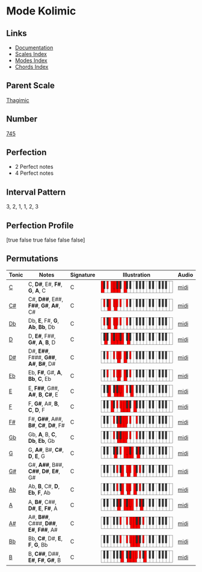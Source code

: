 # Mode Kolimic

## Links

- [Documentation](index.md)
- [Scales Index](Scales.md)
- [Modes Index](Modes.md)
- [Chords Index](Chords.md)

## Parent Scale

[Thagimic](ScaleThagimic.md)

## Number

[745](https://ianring.com/musictheory/scales/745)

## Perfection

- 2 Perfect notes
- 4 Perfect notes

## Interval Pattern

3, 2, 1, 1, 2, 3

## Perfection Profile

[true false true false false false]

## Permutations

| Tonic | Notes | Signature | Illustration | Audio |
|-------|-------|-----------|--------------|-------|
| [C](ModeCNaturalKolimic.md) | C, **D#**, E#, **F#**, **G**, **A**, C | C | ![CNaturalKolimic](ModeCNaturalKolimic.png) | [midi](https://github.com/edipermadi/music/blob/main/docs/ModeCNaturalKolimic.mid?raw=true) |
| [C#](ModeCSharpKolimic.md) | C#, **D##**, E##, **F##**, **G#**, **A#**, C# | C | ![CSharpKolimic](ModeCSharpKolimic.png) | [midi](https://github.com/edipermadi/music/blob/main/docs/ModeCSharpKolimic.mid?raw=true) |
| [Db](ModeDFlatKolimic.md) | Db, **E**, F#, **G**, **Ab**, **Bb**, Db | C | ![DFlatKolimic](ModeDFlatKolimic.png) | [midi](https://github.com/edipermadi/music/blob/main/docs/ModeDFlatKolimic.mid?raw=true) |
| [D](ModeDNaturalKolimic.md) | D, **E#**, F##, **G#**, **A**, **B**, D | C | ![DNaturalKolimic](ModeDNaturalKolimic.png) | [midi](https://github.com/edipermadi/music/blob/main/docs/ModeDNaturalKolimic.mid?raw=true) |
| [D#](ModeDSharpKolimic.md) | D#, **E##**, F###, **G##**, **A#**, **B#**, D# | C | ![DSharpKolimic](ModeDSharpKolimic.png) | [midi](https://github.com/edipermadi/music/blob/main/docs/ModeDSharpKolimic.mid?raw=true) |
| [Eb](ModeEFlatKolimic.md) | Eb, **F#**, G#, **A**, **Bb**, **C**, Eb | C | ![EFlatKolimic](ModeEFlatKolimic.png) | [midi](https://github.com/edipermadi/music/blob/main/docs/ModeEFlatKolimic.mid?raw=true) |
| [E](ModeENaturalKolimic.md) | E, **F##**, G##, **A#**, **B**, **C#**, E | C | ![ENaturalKolimic](ModeENaturalKolimic.png) | [midi](https://github.com/edipermadi/music/blob/main/docs/ModeENaturalKolimic.mid?raw=true) |
| [F](ModeFNaturalKolimic.md) | F, **G#**, A#, **B**, **C**, **D**, F | C | ![FNaturalKolimic](ModeFNaturalKolimic.png) | [midi](https://github.com/edipermadi/music/blob/main/docs/ModeFNaturalKolimic.mid?raw=true) |
| [F#](ModeFSharpKolimic.md) | F#, **G##**, A##, **B#**, **C#**, **D#**, F# | C | ![FSharpKolimic](ModeFSharpKolimic.png) | [midi](https://github.com/edipermadi/music/blob/main/docs/ModeFSharpKolimic.mid?raw=true) |
| [Gb](ModeGFlatKolimic.md) | Gb, **A**, B, **C**, **Db**, **Eb**, Gb | C | ![GFlatKolimic](ModeGFlatKolimic.png) | [midi](https://github.com/edipermadi/music/blob/main/docs/ModeGFlatKolimic.mid?raw=true) |
| [G](ModeGNaturalKolimic.md) | G, **A#**, B#, **C#**, **D**, **E**, G | C | ![GNaturalKolimic](ModeGNaturalKolimic.png) | [midi](https://github.com/edipermadi/music/blob/main/docs/ModeGNaturalKolimic.mid?raw=true) |
| [G#](ModeGSharpKolimic.md) | G#, **A##**, B##, **C##**, **D#**, **E#**, G# | C | ![GSharpKolimic](ModeGSharpKolimic.png) | [midi](https://github.com/edipermadi/music/blob/main/docs/ModeGSharpKolimic.mid?raw=true) |
| [Ab](ModeAFlatKolimic.md) | Ab, **B**, C#, **D**, **Eb**, **F**, Ab | C | ![AFlatKolimic](ModeAFlatKolimic.png) | [midi](https://github.com/edipermadi/music/blob/main/docs/ModeAFlatKolimic.mid?raw=true) |
| [A](ModeANaturalKolimic.md) | A, **B#**, C##, **D#**, **E**, **F#**, A | C | ![ANaturalKolimic](ModeANaturalKolimic.png) | [midi](https://github.com/edipermadi/music/blob/main/docs/ModeANaturalKolimic.mid?raw=true) |
| [A#](ModeASharpKolimic.md) | A#, **B##**, C###, **D##**, **E#**, **F##**, A# | C | ![ASharpKolimic](ModeASharpKolimic.png) | [midi](https://github.com/edipermadi/music/blob/main/docs/ModeASharpKolimic.mid?raw=true) |
| [Bb](ModeBFlatKolimic.md) | Bb, **C#**, D#, **E**, **F**, **G**, Bb | C | ![BFlatKolimic](ModeBFlatKolimic.png) | [midi](https://github.com/edipermadi/music/blob/main/docs/ModeBFlatKolimic.mid?raw=true) |
| [B](ModeBNaturalKolimic.md) | B, **C##**, D##, **E#**, **F#**, **G#**, B | C | ![BNaturalKolimic](ModeBNaturalKolimic.png) | [midi](https://github.com/edipermadi/music/blob/main/docs/ModeBNaturalKolimic.mid?raw=true) |
